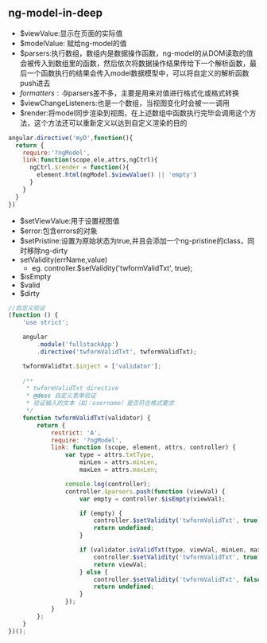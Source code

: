 ## ng-model-in-deep

+ $viewValue:显示在页面的实际值
+ $modelValue: 赋给ng-model的值
+ $parsers:执行数组，数组内是数据操作函数，ng-model的从DOM读取的值会被传入到数组里的函数，然后依次将数据操作结果传给下一个解析函数，最后一个函数执行的结果会传入model数据模型中，可以将自定义的解析函数push进去
+ $formatters:与$parsers差不多，主要是用来对值进行格式化或格式转换
+ $viewChangeListeners:也是一个数组，当视图变化时会被一一调用
+ $render:将model同步渲染到视图，在上述数组中函数执行完毕会调用这个方法，这个方法还可以重新定义以达到自定义渲染的目的

```js
angular.directive('myD',function(){
  return {
    require:'?ngModel',
    link:function(scope,ele,attrs,ngCtrl){
      ngCtrl.$render = function(){
        element.html(mgModel.$viewValue() || 'empty')
      }
    }
  }
})

```

+ $setViewValue:用于设置视图值
+ $error:包含errors的对象
+ $setPristine:设置为原始状态为true,并且会添加一个ng-pristine的class，同时移除ng-dirty
+ setValidity(errName,value)
  * eg. controller.$setValidity('twformValidTxt', true);
+ $isEmpty
+ $valid
+ $dirty

```js
//自定义验证
(function () {
    'use strict';

    angular
        .module('fullstackApp')
        .directive('twformValidTxt', twformValidTxt);

    twformValidTxt.$inject = ['validator'];
    
    /**
     * twformValidTxt directive
     * @desc 自定义表单验证
     * 验证输入的文本（如：username）是否符合格式要求
     */
    function twformValidTxt(validator) {
        return {
            restrict: 'A',
            require: '?ngModel',
            link: function (scope, element, attrs, controller) {
                var type = attrs.txtType,
                    minLen = attrs.minLen,
                    maxLen = attrs.maxLen;

                console.log(controller);
                controller.$parsers.push(function (viewVal) {
                    var empty = controller.$isEmpty(viewVal);

                    if (empty) {
                        controller.$setValidity('twformValidTxt', true);
                        return undefined;
                    }

                    if (validator.isValidTxt(type, viewVal, minLen, maxLen)) {
                        controller.$setValidity('twformValidTxt', true);
                        return viewVal;
                    } else {
                        controller.$setValidity('twformValidTxt', false);
                        return undefined;
                    }
                });
            }
        };
    }
})();

```
